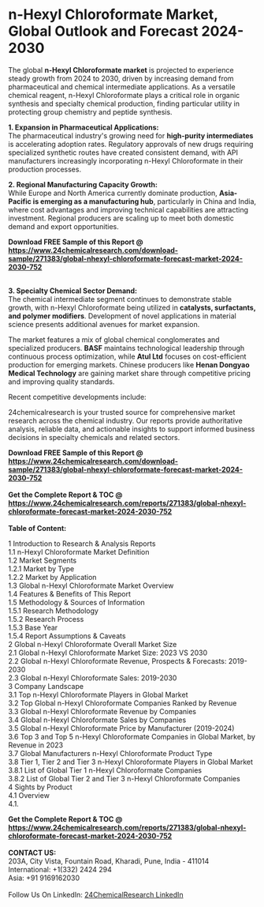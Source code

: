 <h1>n-Hexyl Chloroformate Market, Global Outlook and Forecast 2024-2030</h1><p>The global <strong>n-Hexyl Chloroformate market</strong> is projected to experience steady growth from 2024 to 2030, driven by increasing demand from pharmaceutical and chemical intermediate applications. As a versatile chemical reagent, n-Hexyl Chloroformate plays a critical role in organic synthesis and specialty chemical production, finding particular utility in protecting group chemistry and peptide synthesis.</p><p><strong>1. Expansion in Pharmaceutical Applications:</strong><br>
The pharmaceutical industry's growing need for <strong>high-purity intermediates</strong> is accelerating adoption rates. Regulatory approvals of new drugs requiring specialized synthetic routes have created consistent demand, with API manufacturers increasingly incorporating n-Hexyl Chloroformate in their production processes.</p><p><strong>2. Regional Manufacturing Capacity Growth:</strong><br>
While Europe and North America currently dominate production, <strong>Asia-Pacific is emerging as a manufacturing hub</strong>, particularly in China and India, where cost advantages and improving technical capabilities are attracting investment. Regional producers are scaling up to meet both domestic demand and export opportunities.</p><div><b>Download FREE Sample of this Report @ 
            <a href="https://www.24chemicalresearch.com/download-sample/271383/global-nhexyl-chloroformate-forecast-market-2024-2030-752">
            https://www.24chemicalresearch.com/download-sample/271383/global-nhexyl-chloroformate-forecast-market-2024-2030-752</a></b></div><br><p><strong>3. Specialty Chemical Sector Demand:</strong><br>
The chemical intermediate segment continues to demonstrate stable growth, with n-Hexyl Chloroformate being utilized in <strong>catalysts, surfactants, and polymer modifiers</strong>. Development of novel applications in material science presents additional avenues for market expansion.</p><p>The market features a mix of global chemical conglomerates and specialized producers. <strong>BASF</strong> maintains technological leadership through continuous process optimization, while <strong>Atul Ltd</strong> focuses on cost-efficient production for emerging markets. Chinese producers like <strong>Henan Dongyao Medical Technology</strong> are gaining market share through competitive pricing and improving quality standards.</p><p>Recent competitive developments include:</p><p>24chemicalresearch is your trusted source for comprehensive market research across the chemical industry. Our reports provide authoritative analysis, reliable data, and actionable insights to support informed business decisions in specialty chemicals and related sectors.</p><div><b>Download FREE Sample of this Report @ 
            <a href="https://www.24chemicalresearch.com/download-sample/271383/global-nhexyl-chloroformate-forecast-market-2024-2030-752">
            https://www.24chemicalresearch.com/download-sample/271383/global-nhexyl-chloroformate-forecast-market-2024-2030-752</a></b></div><br><div><b>Get the Complete Report & TOC @ 
            <a href="https://www.24chemicalresearch.com/reports/271383/global-nhexyl-chloroformate-forecast-market-2024-2030-752">
            https://www.24chemicalresearch.com/reports/271383/global-nhexyl-chloroformate-forecast-market-2024-2030-752</a></b></div><br>
            <b>Table of Content:</b><p>1 Introduction to Research & Analysis Reports<br />
    1.1 n-Hexyl Chloroformate Market Definition<br />
    1.2 Market Segments<br />
        1.2.1 Market by Type<br />
        1.2.2 Market by Application<br />
    1.3 Global n-Hexyl Chloroformate Market Overview<br />
    1.4 Features & Benefits of This Report<br />
    1.5 Methodology & Sources of Information<br />
        1.5.1 Research Methodology<br />
        1.5.2 Research Process<br />
        1.5.3 Base Year<br />
        1.5.4 Report Assumptions & Caveats<br />
2 Global n-Hexyl Chloroformate Overall Market Size<br />
    2.1 Global n-Hexyl Chloroformate Market Size: 2023 VS 2030<br />
    2.2 Global n-Hexyl Chloroformate Revenue, Prospects & Forecasts: 2019-2030<br />
    2.3 Global n-Hexyl Chloroformate Sales: 2019-2030<br />
3 Company Landscape<br />
    3.1 Top n-Hexyl Chloroformate Players in Global Market<br />
    3.2 Top Global n-Hexyl Chloroformate Companies Ranked by Revenue<br />
    3.3 Global n-Hexyl Chloroformate Revenue by Companies<br />
    3.4 Global n-Hexyl Chloroformate Sales by Companies<br />
    3.5 Global n-Hexyl Chloroformate Price by Manufacturer (2019-2024)<br />
    3.6 Top 3 and Top 5 n-Hexyl Chloroformate Companies in Global Market, by Revenue in 2023<br />
    3.7 Global Manufacturers n-Hexyl Chloroformate Product Type<br />
    3.8 Tier 1, Tier 2 and Tier 3 n-Hexyl Chloroformate Players in Global Market<br />
        3.8.1 List of Global Tier 1 n-Hexyl Chloroformate Companies<br />
        3.8.2 List of Global Tier 2 and Tier 3 n-Hexyl Chloroformate Companies<br />
4 Sights by Product<br />
    4.1 Overview<br />
        4.1.</p><div><b>Get the Complete Report & TOC @ 
            <a href="https://www.24chemicalresearch.com/reports/271383/global-nhexyl-chloroformate-forecast-market-2024-2030-752">
            https://www.24chemicalresearch.com/reports/271383/global-nhexyl-chloroformate-forecast-market-2024-2030-752</a></b></div><br><b>CONTACT US:</b><br>
            203A, City Vista, Fountain Road, Kharadi, Pune, India - 411014<br>
            International: +1(332) 2424 294<br>
            Asia: +91 9169162030 <br><br>
            Follow Us On LinkedIn: <a href="https://www.linkedin.com/company/24chemicalresearch/">24ChemicalResearch LinkedIn</a>